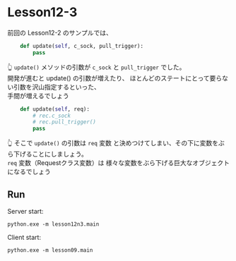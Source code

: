 # Lesson12-3

前回の Lesson12-2 のサンプルでは、  

```python
    def update(self, c_sock, pull_trigger):
        pass
```

👆 `update()` メソッドの引数が `c_sock` と `pull_trigger` でした。  
開発が進むと update() の引数が増えたり、 ほとんどのステートにとって要らない引数を沢山指定するといった、  
手間が増えるでしょう  

```python
    def update(self, req):
        # rec.c_sock
        # rec.pull_trigger()
        pass
```

👆 そこで `update()` の引数は `req` 変数 と決めつけてしまい、その下に変数をぶら下げることにしましょう。  
`req` 変数（Requestクラス変数）は 様々な変数をぶら下げる巨大なオブジェクトになるでしょう  

## Run

Server start:  

```shell
python.exe -m lesson12n3.main
```

Client start:  

```shell
python.exe -m lesson09.main
```
